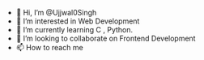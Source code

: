 - 👋 Hi, I’m @Ujjwal0Singh
- 👀 I’m interested in Web Development
- 🌱 I’m currently learning C , Python. 
- 💞️ I’m looking to collaborate on Frontend Development
- 📫 How to reach me 

<!---
Ujjwal0Singh/Ujjwal0Singh is a ✨ special ✨ repository because its `README.md` (this file) appears on your GitHub profile.
You can click the Preview link to take a look at your changes.
--->
